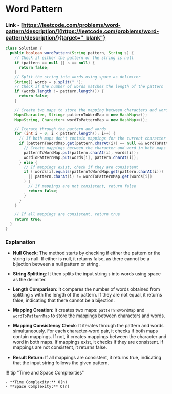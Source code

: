 # Word Pattern

### Link - [https://leetcode.com/problems/word-pattern/description/](https://leetcode.com/problems/word-pattern/description/){target="_blank"}

```java
class Solution {
  public boolean wordPattern(String pattern, String s) {
    // Check if either the pattern or the string is null
    if (pattern == null || s == null) {
      return false;
    }
    // Split the string into words using space as delimiter
    String[] words = s.split(" ");
    // Check if the number of words matches the length of the pattern
    if (words.length != pattern.length()) {
      return false;
    }

    // Create two maps to store the mapping between characters and words
    Map<Character, String> patternToWordMap = new HashMap<>();
    Map<String, Character> wordToPatternMap = new HashMap<>();

    // Iterate through the pattern and words
    for (int i = 0; i < pattern.length(); i++) {
      // If both maps don't contain mappings for the current character and word
      if (patternToWordMap.get(pattern.charAt(i)) == null && wordToPatternMap.get(words[i]) == null) {
        // Create mappings between the character and word in both maps
        patternToWordMap.put(pattern.charAt(i), words[i]);
        wordToPatternMap.put(words[i], pattern.charAt(i));
      } else {
        // If mappings exist, check if they are consistent
        if (!words[i].equals(patternToWordMap.get(pattern.charAt(i)))
          || pattern.charAt(i) != wordToPatternMap.get(words[i])
        ) {
          // If mappings are not consistent, return false
          return false;
        }
      }
    }

    // If all mappings are consistent, return true
    return true;
  }
}
```

### Explanation

* **Null Check**: The method starts by checking if either the pattern or the string is null. If either is null, it returns false, as there cannot be a bijection between a null
  pattern or string.

* **String Splitting**: It then splits the input string `s` into words using space as the delimiter.

* **Length Comparison**: It compares the number of words obtained from splitting `s` with the length of the pattern. If they are not equal, it returns false, indicating that there
  cannot be a bijection.

* **Mapping Creation**: It creates two maps: `patternToWordMap` and `wordToPatternMap` to store the mappings between characters and words.

* **Mapping Consistency Check**: It iterates through the pattern and words simultaneously. For each character-word pair, it checks if both maps contain mappings. If not, it creates
  mappings between the character and word in both maps. If mappings exist, it checks if they are consistent. If mappings are not consistent, it returns false.

* **Result Return**: If all mappings are consistent, it returns true, indicating that the input string follows the given pattern.

!!! tip "Time and Space Complexities"

    - **Time Complexity:** O(n)
    - **Space Complexity:** O(n)

